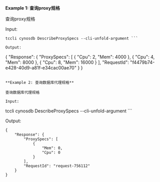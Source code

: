 **Example 1: 查询proxy规格**

查询proxy规格

Input: 

```
tccli cynosdb DescribeProxySpecs --cli-unfold-argument ```

Output: 
```
{
    "Response": {
        "ProxySpecs": [
            {
                "Cpu": 2,
                "Mem": 4000
            },
            {
                "Cpu": 4,
                "Mem": 8000
            },
            {
                "Cpu": 8,
                "Mem": 16000
            }
        ],
        "RequestId": "f4479b74-e428-40d9-a81f-e34cac00ae70"
    }
}
```

**Example 2: 查询数据库代理规格**

查询数据库代理规格

Input: 

```
tccli cynosdb DescribeProxySpecs --cli-unfold-argument ```

Output: 
```
{
    "Response": {
        "ProxySpecs": [
            {
                "Mem": 0,
                "Cpu": 0
            }
        ],
        "RequestId": "request-756112"
    }
}
```

